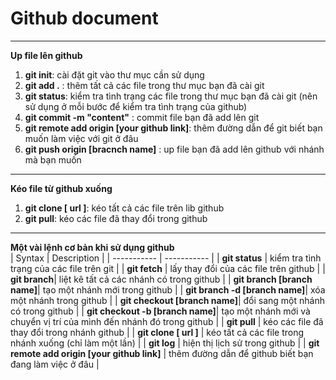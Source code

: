 # Github document 
---
**Up file lên github**
1. **git init**: cài đặt git vào thư mục cần sử dụng
1. **git add .** : thêm tất cả các file trong thư mục bạn đã cài git
3. **git status**: kiểm tra tình trạng các file trong thư mục bạn đã cài git (nên sử dụng ở mỗi bước để kiểm tra tình trạng của github)
4. **git commit -m "content"** : commit file bạn đã add lên git
6. **git remote add origin [your github link]**: thêm đường dẫn để git biết bạn muốn làm việc với git ở đâu
7. **git push origin [bracnch name]** : up file bạn đã add lên github với nhánh mà bạn muốn
---
**Kéo file từ github xuống**
1. **git clone [ url ]**: kéo tất cả các file trên lib github
2. **git pull**: kéo các file đã thay đổi trong github
---
**Một vài lệnh cơ bản khi sử dụng github**  
| Syntax | Description |
| ----------- | ----------- |
| **git status** | kiểm tra tình trạng của các file trên git |
| **git fetch** | lấy thay đổi của các file trên github |
| **git branch**| liệt kê tất cả các nhánh có trong github |
| **git branch [branch name]**| tạo một nhánh mới trong github |
| **git branch -d [branch name]**| xóa một nhánh trong github |
| **git checkout [branch name]**| đổi sang một nhánh có trong github |
| **git checkout -b [branch name]**| tạo một nhánh mới và chuyển vị trí của mình đến nhánh đó trong github |
| **git pull** | kéo các file đã thay đổi trong nhánh github |
| **git clone [ url ]** | kéo tất cả các file trong nhánh xuống (chỉ làm một lần) |
| **git log** | hiện thị lịch sử trong github |
| **git remote add origin [your github link]** | thêm đường dẫn để github biết bạn đang làm việc ở đâu |

